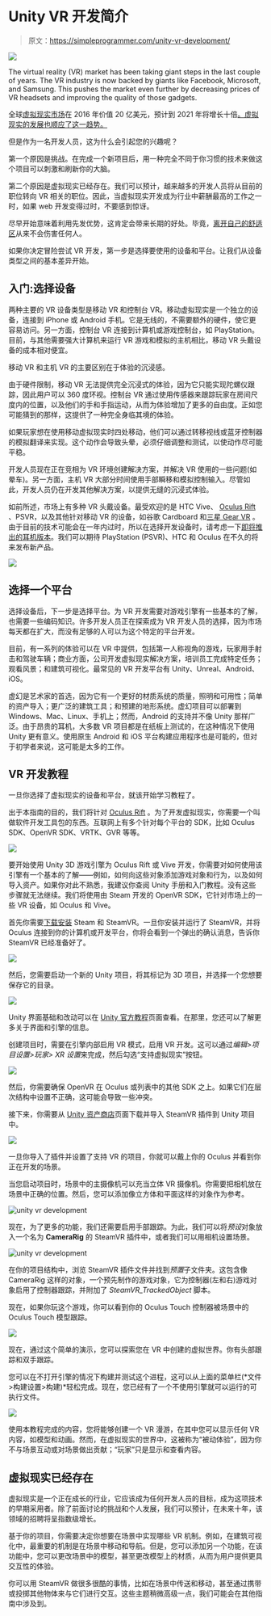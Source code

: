 # Unity VR 开发简介

> 原文：<https://simpleprogrammer.com/unity-vr-development/>

![](img/6510c5dec414ced513a733e0cba76faa.png)

The virtual reality (VR) market has been taking giant steps in the last couple of years. The VR industry is now backed by giants like Facebook, Microsoft, and Samsung. This pushes the market even further by decreasing prices of VR headsets and improving the quality of those gadgets.

全球[虚拟现实市场](https://www.zionmarketresearch.com/report/virtual-reality-market)在 2016 年价值 20 亿美元，预计到 2021 年将增长十倍[。虚拟现实的发展也顺应了这一趋势。](https://www.zionmarketresearch.com/news/virtual-reality-market)

但是作为一名开发人员，这为什么会引起您的兴趣呢？

第一个原因是挑战。在完成一个新项目后，用一种完全不同于你习惯的技术来做这个项目可以刺激和刷新你的大脑。

第二个原因是虚拟现实已经存在。我们可以预计，越来越多的开发人员将从目前的职位转向 VR 相关的职位。因此，当虚拟现实开发成为行业中薪酬最高的工作之一时，如果 web 开发变得过时，不要感到惊讶。

尽早开始意味着利用先发优势，这肯定会带来长期的好处。毕竟，[离开自己的舒适区](https://simpleprogrammer.com/which-of-these-fears-is-holding-you-back/)从来不会伤害任何人。

如果你决定冒险尝试 VR 开发，第一步是选择要使用的设备和平台。让我们从设备类型之间的基本差异开始。

## 入门:选择设备

两种主要的 VR 设备类型是移动 VR 和控制台 VR。移动虚拟现实是一个独立的设备，连接到 iPhone 或 Android 手机。它是无线的，不需要额外的硬件，使它更容易访问。另一方面，控制台 VR 连接到计算机或游戏控制台，如 PlayStation。目前，与其他需要强大计算机来运行 VR 游戏和模拟的主机相比，移动 VR 头戴设备的成本相对便宜。

移动 VR 和主机 VR 的主要区别在于体验的沉浸感。

由于硬件限制，移动 VR 无法提供完全沉浸式的体验，因为它只能实现陀螺仪跟踪，因此用户可以 360 度环视。控制台 VR 通过使用传感器来跟踪玩家在房间尺度内的位置，以及他们的手和手指运动，从而为体验增加了更多的自由度。正如您可能猜到的那样，这提供了一种完全身临其境的体验。

如果玩家想在使用移动虚拟现实时四处移动，他们可以通过转移视线或蓝牙控制器的模拟翻译来实现。这个动作会导致头晕，必须仔细调整和测试，以使动作尽可能平稳。

开发人员现在正在竞相为 VR 环境创建解决方案，并解决 VR 使用的一些问题(如晕车)。另一方面，主机 VR 大部分时间使用手部瞬移和模拟控制输入。尽管如此，开发人员仍在开发其他解决方案，以提供无缝的沉浸式体验。

如前所述，市场上有多种 VR 头戴设备。最受欢迎的是 HTC Vive、 [Oculus Rift](http://www.amazon.com/exec/obidos/ASIN/B073X8N1YW/makithecompsi-20) 、PSVR，以及其他针对移动 VR 的设备，如谷歌 Cardboard 和[三星 Gear VR](http://www.amazon.com/exec/obidos/ASIN/B074GB37V8/makithecompsi-20) 。由于目前的技术可能会在一年内过时，所以在选择开发设备时，请考虑一下[即将推出的耳机版本](http://vrborg.com/review/is-psvr-still-worth-buying-should-i-get-it-or-wait-for-next-generation)。我们可以期待 PlayStation (PSVR)、HTC 和 Oculus 在不久的将来发布新产品。

![](img/068f49eb1c04ad53df199c9e083a620c.png)

## 选择一个平台

选择设备后，下一步是选择平台。为 VR 开发需要对游戏引擎有一些基本的了解，也需要一些编码知识。许多开发人员正在探索成为 VR 开发人员的选择，因为市场每天都在扩大，而没有足够的人可以为这个特定的平台开发。

目前，有一系列的体验可以在 VR 中提供，包括第一人称视角的游戏，玩家用手射击和驾驶车辆；商业方面，公司开发虚拟现实解决方案，培训员工完成特定任务；观看风景；和建筑可视化。最常见的 VR 开发平台有 Unity、Unreal、Android、iOS。

虚幻是艺术家的首选，因为它有一个更好的材质系统的质量，照明和可用性；简单的资产导入；更广泛的建筑工具；和预建的地形系统。虚幻项目可以部署到 Windows、Mac、Linux、手机上；然而，Android 的支持并不像 Unity 那样广泛。由于昂贵的耳机，大多数 VR 项目都是在纸板上测试的，在这种情况下使用 Unity 更有意义。使用原生 Android 和 iOS 平台构建应用程序也是可能的，但对于初学者来说，这可能是太多的工作。

## VR 开发教程

一旦你选择了虚拟现实的设备和平台，就该开始学习教程了。

出于本指南的目的，我们将针对 [Oculus Rift](https://www.oculus.com/rift/) 。为了开发虚拟现实，你需要一个叫做软件开发工具包的东西。互联网上有多个针对每个平台的 SDK，比如 Oculus SDK、OpenVR SDK、VRTK、GVR 等等。

![](img/ab2469b6f06af47eac4e8acb868c785c.png)

要开始使用 Unity 3D 游戏引擎为 Oculus Rift 或 Vive 开发，你需要对如何使用该引擎有一个基本的了解——例如，如何向这些对象添加游戏对象和行为，以及如何导入资产。如果你对此不熟悉，我建议你查阅 Unity 手册和入门教程。没有这些步骤就无法继续。我们将使用由 Steam 开发的 OpenVR SDK，它针对市场上的一些 VR 设备，如 Oculus 和 Vive。

首先你需要[下载安装](http://store.steampowered.com/steamvr) Steam 和 SteamVR。一旦你安装并运行了 SteamVR，并将 Oculus 连接到你的计算机或开发平台，你将会看到一个弹出的确认消息，告诉你 SteamVR 已经准备好了。

![](img/4647a424acac7fa118a4ecb3bbe6caf3.png)

然后，您需要启动一个新的 Unity 项目，将其标记为 3D 项目，并选择一个您想要保存它的目录。

![](img/3ce9cd1a894f4ef546089dce41da4a3d.png)

Unity 界面基础和改动可以在 [Unity 官方教程](https://unity3d.com/learn/tutorials)页面查看。在那里，您还可以了解更多关于界面和引擎的信息。

创建项目时，需要在引擎内部启用 VR 模式，启用 VR 开发。这可以通过*编辑>项目设置>玩家> XR 设置*来完成，然后勾选“支持虚拟现实”按钮。

![](img/4f59a4dcbe047752ad07bded123b2740.png)

然后，你需要确保 OpenVR 在 Oculus 或列表中的其他 SDK 之上。如果它们在层次结构中设置不正确，这可能会导致一些冲突。

接下来，你需要从 [Unity 资产商店](https://assetstore.unity.com/packages/templates/systems/steamvr-plugin-32647)页面下载并导入 SteamVR 插件到 Unity 项目中。

![](img/ab838ceffe15c78e35c48f430c129877.png)

一旦你导入了插件并设置了支持 VR 的项目，你就可以戴上你的 Oculus 并看到你正在开发的场景。

当您启动项目时，场景中的主摄像机可以充当立体 VR 摄像机。你需要把相机放在场景中正确的位置。然后，您可以添加像立方体和平面这样的对象作为参考。

![unity vr development](img/20d96196787d4c17c5e0378cdd42a6d9.png)

现在，为了更多的功能，我们还需要启用手部跟踪。为此，我们可以将*预设*对象放入一个名为 **CameraRig** 的 SteamVR 插件中，或者我们可以用相机设置场景。

![unity vr development](img/abe85f0730ebc8bc3dfb1f05c5c624aa.png)

在你的项目结构中，浏览 SteamVR 插件文件并找到*预置*子文件夹。这包含像 CameraRig 这样的对象，一个预先制作的游戏对象，它为控制器(左和右)游戏对象启用了控制器跟踪，并附加了 *SteamVR_TrackedObject* 脚本。

现在，如果你玩这个游戏，你可以看到你的 Oculus Touch 控制器被场景中的 Oculus Touch 模型跟踪。

![](img/56b7b88201b9c98070302a1ec456eae0.png)

现在，通过这个简单的演示，您可以探索您在 VR 中创建的虚拟世界。你有头部跟踪和双手跟踪。

您可以在不打开引擎的情况下构建并测试这个进程，这可以从上面的菜单栏(*文件>构建设置>构建)*轻松完成。现在，您已经有了一个不使用引擎就可以运行的可执行文件。

![](img/297056537150083af04ac3e978344c87.png)

使用本教程完成的内容，您将能够创建一个 VR 漫游，在其中您可以显示任何 VR 内容，如模型和动画。然而，在虚拟现实的世界中，这被称为“被动体验”，因为你不与场景互动或对场景做出贡献；“玩家”只是显示和查看内容。

## 虚拟现实已经存在

虚拟现实是一个正在成长的行业，它应该成为任何开发人员的目标，成为这项技术的早期采用者。除了前面讨论的挑战和个人发展，我们可以预计，在未来十年，该领域的招聘将呈指数级增长。

基于你的项目，你需要决定你想要在场景中实现哪些 VR 机制。例如，在建筑可视化中，最重要的机制是在场景中移动和导航。但是，您可以添加另一个功能，在该功能中，您可以更改场景中的模型，甚至更改模型上的材质，从而为用户提供更具交互性的体验。

你可以用 SteamVR 做很多很酷的事情，比如在场景中传送和移动，甚至通过携带或投掷其他物体来与它们进行交互。这些主题稍微高级一点，我们可能会在其他指南中涉及到。